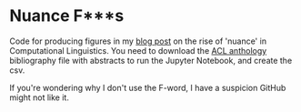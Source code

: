 # Nuance F***s

Code for producing figures in my [blog post](https://venkatasg.me/posts/nuance-fucks) on the
rise of 'nuance' in Computational Linguistics. You need to download the [ACL anthology](https://www.aclweb.org/anthology/) 
bibliography file with abstracts to run the Jupyter Notebook, and create the csv.

If you're wondering why I don't use the F-word, I have a suspicion GitHub might
not like it.

